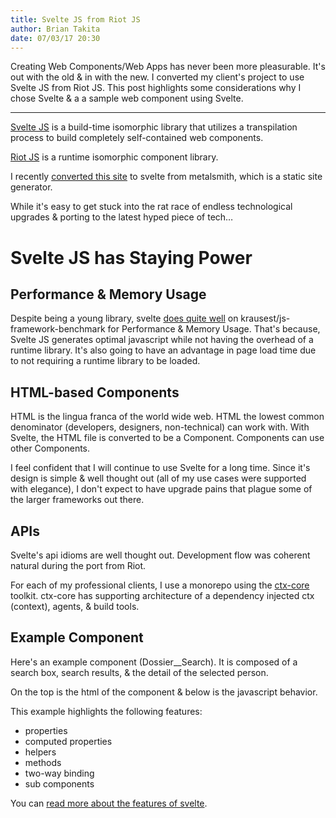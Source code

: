 ```yaml
---
title: Svelte JS from Riot JS
author: Brian Takita
date: 07/03/17 20:30
---
```

Creating Web Components/Web Apps has never been more pleasurable.
It's out with the old & in with the new. I converted my client's project to use Svelte JS from Riot JS. This post highlights some considerations why I chose Svelte & a a sample web component using Svelte.

<hr class="more"/>

<a href="https://svelte.technology" target="_blank">Svelte JS</a> is a build-time isomorphic library that utilizes a transpilation process to build completely self-contained web components.

<a href="http://riotjs.com/" target="_blank">Riot JS</a> is a runtime isomorphic component library.

I recently <a href="/posts/monorepo-static-sites-using-sveltejs-rollup-bash" target="_blank">converted this site</a> to svelte from metalsmith, which is a static site generator.

While it's easy to get stuck into the rat race of endless technological upgrades & porting to the latest hyped piece of tech&hellip;

# Svelte JS has Staying Power

## Performance & Memory Usage

Despite being a young library, svelte <a href="https://rawgit.com/krausest/js-framework-benchmark/master/webdriver-ts-results/table.html" target="_blank">does quite well</a> on krausest/js-framework-benchmark for Performance & Memory Usage. That's because, Svelte JS generates optimal javascript while not having the overhead of a runtime library. It's also going to have an advantage in page load time due to not requiring a runtime library to be loaded.

## HTML-based Components
 
HTML is the lingua franca of the world wide web. HTML the lowest common denominator (developers, designers, non-technical) can work with. With Svelte, the HTML file is converted to be a Component. Components can use other Components.

I feel confident that I will continue to use Svelte for a long time. Since it's design is simple & well thought out (all of my use cases were supported with elegance), I don't expect to have upgrade pains that plague some of the larger frameworks out there.

## APIs

Svelte's api idioms are well thought out. Development flow was coherent natural during the port from Riot.

For each of my professional clients, I use a monorepo using the <a href="https://github.com/ctx-core/ctx-core" target="_blank">ctx-core</a> toolkit. ctx-core has supporting architecture of a dependency injected ctx (context), agents, & build tools.

## Example Component

Here's an example component (Dossier__Search). It is composed of a search box, search results, & the detail of the selected person.

On the top is the html of the component & below is the javascript behavior.

This example highlights the following features:
  
  * properties
  * computed properties
  * helpers
  * methods
  * two-way binding
  * sub components
  
You can <a href="https://svelte.technology/guide" target="_blank">read more about the features of svelte</a>.

<script src="https://gist.github.com/btakita/786d35c18f001908c59194a8cbfe637c.js"></script>